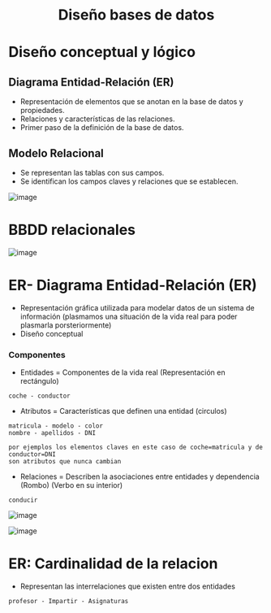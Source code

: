 <h1 align="center">Diseño bases de datos</h1>

# Diseño conceptual y lógico

## Diagrama Entidad-Relación (ER) 

- Representación de elementos que se anotan en la base de datos y propiedades.
- Relaciones y características de las relaciones.
- Primer paso de la definición de la base de datos.

## Modelo Relacional

- Se representan las tablas con sus campos.
- Se identifican los campos claves y relaciones que se establecen.

![image](https://github.com/user-attachments/assets/757de141-a867-466e-b21a-dde4c2f91a11)

# BBDD relacionales

![image](https://github.com/user-attachments/assets/2a992610-0ad7-43ea-b38f-95fe3f015198)

# ER- Diagrama Entidad-Relación (ER)

- Representación gráfica utilizada para modelar datos de un sistema de información (plasmamos una situación de la vida real para poder plasmarla porsteriormente)
- Diseño conceptual

### Componentes

- Entidades = Componentes de la vida real (Representación en rectángulo)

```
coche - conductor
```

- Atributos = Características que definen una entidad (circulos)

```
matricula - modelo - color 
nombre - apellidos - DNI
```

```
por ejemplos los elementos claves en este caso de coche=matricula y de conductor=DNI
son atributos que nunca cambian
```

- Relaciones = Describen la asociaciones entre entidades y dependencia (Rombo) (Verbo en su interior)

```
conducir
```

![image](https://github.com/user-attachments/assets/a5f7f41f-ff42-48cf-affa-b795d48f0a42)

![image](https://github.com/user-attachments/assets/e4bd91d7-15f8-4927-bdbf-e2e0e79df1a6)

# ER: Cardinalidad de la relacion

- Representan las interrelaciones que existen entre dos entidades

```
profesor - Impartir - Asignaturas
```



